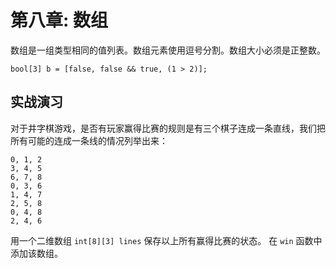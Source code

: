 # 第八章: 数组



数组是一组类型相同的值列表。数组元素使用逗号分割。数组大小必须是正整数。

```solidity
bool[3] b = [false, false && true, (1 > 2)];
```



## 实战演习

对于井字棋游戏，是否有玩家赢得比赛的规则是有三个棋子连成一条直线，我们把所有可能的连成一条线的情况列举出来：

```
0, 1, 2
3, 4, 5
6, 7, 8
0, 3, 6
1, 4, 7
2, 5, 8
0, 4, 8
2, 4, 6
```


用一个二维数组 `int[8][3] lines` 保存以上所有赢得比赛的状态。 在 `win` 函数中添加该数组。